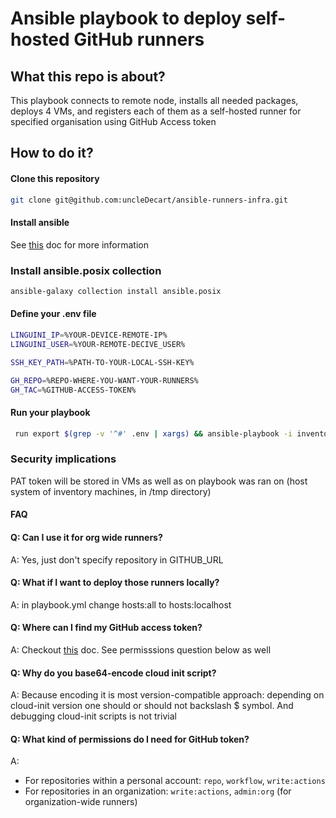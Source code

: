 # Ansible playbook to deploy self-hosted GitHub runners 

## What this repo is about?

This playbook connects to remote node, installs all needed packages,
deploys 4 VMs, and registers each of them as a self-hosted runner for specified
organisation using GitHub Access token

## How to do it?

#### Clone this repository

```sh
git clone git@github.com:uncleDecart/ansible-runners-infra.git
```

#### Install ansible

See [this](https://docs.ansible.com/ansible/latest/installation_guide/index.html) doc for more information 

### Install ansible.posix collection

```sh
ansible-galaxy collection install ansible.posix
```

#### Define your .env file

```sh
LINGUINI_IP=%YOUR-DEVICE-REMOTE-IP%
LINGUINI_USER=%YOUR-REMOTE-DECIVE_USER%

SSH_KEY_PATH=%PATH-TO-YOUR-LOCAL-SSH-KEY%

GH_REPO=%REPO-WHERE-YOU-WANT-YOUR-RUNNERS%
GH_TAC=%GITHUB-ACCESS-TOKEN%
```

#### Run your playbook

```sh
 run export $(grep -v '^#' .env | xargs) && ansible-playbook -i inventory.yml playbook.yml
```

### Security implications

PAT token will be stored in VMs as well as on playbook was ran on (host system of inventory machines, in /tmp directory)

#### FAQ

#### Q: Can I use it for org wide runners?

A: Yes, just don't specify repository in GITHUB_URL

#### Q: What if I want to deploy those runners locally?
A: in playbook.yml change hosts:all to hosts:localhost

#### Q: Where can I find my GitHub access token?
A: Checkout [this](https://docs.github.com/en/authentication/keeping-your-account-and-data-secure/managing-your-personal-access-tokens#creating-a-fine-grained-personal-access-token) doc. See permisssions question below as well

#### Q: Why do you base64-encode cloud init script?
A: Because encoding it is most version-compatible approach: depending on cloud-init version
one should or should not backslash $ symbol. And debugging cloud-init scripts is not trivial

#### Q: What kind of permissions do I need for GitHub token?
A:
- For repositories within a personal account: `repo`, `workflow`, `write:actions`
- For repositories in an organization: `write:actions`, `admin:org` (for organization-wide runners)
